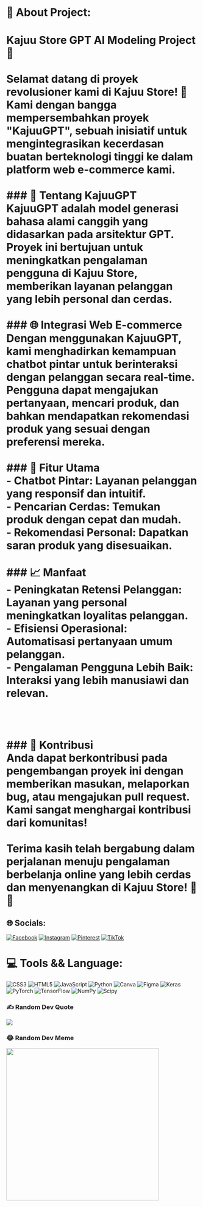 # 💫 About Project:
# Kajuu Store GPT AI Modeling Project 🚀<br><br>Selamat datang di proyek revolusioner kami di Kajuu Store! 🌟 Kami dengan bangga mempersembahkan proyek "KajuuGPT", sebuah inisiatif untuk mengintegrasikan kecerdasan buatan berteknologi tinggi ke dalam platform web e-commerce kami.<br><br>### 🧠 Tentang KajuuGPT<br>KajuuGPT adalah model generasi bahasa alami canggih yang didasarkan pada arsitektur GPT. Proyek ini bertujuan untuk meningkatkan pengalaman pengguna di Kajuu Store, memberikan layanan pelanggan yang lebih personal dan cerdas.<br><br>### 🌐 Integrasi Web E-commerce<br>Dengan menggunakan KajuuGPT, kami menghadirkan kemampuan chatbot pintar untuk berinteraksi dengan pelanggan secara real-time. Pengguna dapat mengajukan pertanyaan, mencari produk, dan bahkan mendapatkan rekomendasi produk yang sesuai dengan preferensi mereka.<br><br>### 🚀 Fitur Utama<br>- **Chatbot Pintar**: Layanan pelanggan yang responsif dan intuitif.<br>- **Pencarian Cerdas**: Temukan produk dengan cepat dan mudah.<br>- **Rekomendasi Personal**: Dapatkan saran produk yang disesuaikan.<br><br>### 📈 Manfaat<br>- **Peningkatan Retensi Pelanggan**: Layanan yang personal meningkatkan loyalitas pelanggan.<br>- **Efisiensi Operasional**: Automatisasi pertanyaan umum pelanggan.<br>- **Pengalaman Pengguna Lebih Baik**: Interaksi yang lebih manusiawi dan relevan.<br><br><br><br>### 🤖 Kontribusi<br>Anda dapat berkontribusi pada pengembangan proyek ini dengan memberikan masukan, melaporkan bug, atau mengajukan pull request. Kami sangat menghargai kontribusi dari komunitas!<br><br>Terima kasih telah bergabung dalam perjalanan menuju pengalaman berbelanja online yang lebih cerdas dan menyenangkan di Kajuu Store! 🛒💬


## 🌐 Socials:
[![Facebook](https://img.shields.io/badge/Facebook-%231877F2.svg?logo=Facebook&logoColor=white)](https://facebook.com/YozerZy_Nimru) [![Instagram](https://img.shields.io/badge/Instagram-%23E4405F.svg?logo=Instagram&logoColor=white)](https://instagram.com/_101leyyx) [![Pinterest](https://img.shields.io/badge/Pinterest-%23E60023.svg?logo=Pinterest&logoColor=white)](https://pinterest.com/Aidyl) [![TikTok](https://img.shields.io/badge/TikTok-%23000000.svg?logo=TikTok&logoColor=white)](https://tiktok.com/@leyxi) 

# 💻 Tools && Language:
![CSS3](https://img.shields.io/badge/css3-%231572B6.svg?style=for-the-badge&logo=css3&logoColor=white) ![HTML5](https://img.shields.io/badge/html5-%23E34F26.svg?style=for-the-badge&logo=html5&logoColor=white) ![JavaScript](https://img.shields.io/badge/javascript-%23323330.svg?style=for-the-badge&logo=javascript&logoColor=%23F7DF1E) ![Python](https://img.shields.io/badge/python-3670A0?style=for-the-badge&logo=python&logoColor=ffdd54) ![Canva](https://img.shields.io/badge/Canva-%2300C4CC.svg?style=for-the-badge&logo=Canva&logoColor=white) ![Figma](https://img.shields.io/badge/figma-%23F24E1E.svg?style=for-the-badge&logo=figma&logoColor=white) ![Keras](https://img.shields.io/badge/Keras-%23D00000.svg?style=for-the-badge&logo=Keras&logoColor=white) ![PyTorch](https://img.shields.io/badge/PyTorch-%23EE4C2C.svg?style=for-the-badge&logo=PyTorch&logoColor=white) ![TensorFlow](https://img.shields.io/badge/TensorFlow-%23FF6F00.svg?style=for-the-badge&logo=TensorFlow&logoColor=white) ![NumPy](https://img.shields.io/badge/numpy-%23013243.svg?style=for-the-badge&logo=numpy&logoColor=white) ![Scipy](https://img.shields.io/badge/SciPy-%230C55A5.svg?style=for-the-badge&logo=scipy&logoColor=%white)

### ✍️ Random Dev Quote
![](https://quotes-github-readme.vercel.app/api?type=horizontal&theme=radical)

### 😂 Random Dev Meme
<img src='https://randommeme-five.vercel.app/' style="height: 400px;"/>

<!-- Proudly created with GPRM ( https://gprm.itsvg.in ) -->

